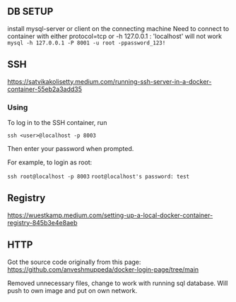 ## DB SETUP 

install mysql-server or client on the connecting machine 
Need to connect to container with either protocol=tcp or -h 127.0.0.1 : 'localhost' will not work
`mysql -h 127.0.0.1 -P 8001 -u root -ppassword_123!`

## SSH 
https://satvikakolisetty.medium.com/running-ssh-server-in-a-docker-container-55eb2a3add35

### Using 

To log in to the SSH container, run 

`ssh <user>@localhost -p 8003` 
 
Then enter your password when prompted. 

For example, to login as root: 

`ssh root@localhost -p 8003` 
`root@localhost's password: test`

## Registry 
https://wuestkamp.medium.com/setting-up-a-local-docker-container-registry-845b3e4e8aeb

## HTTP
Got the source code originally from this page: 
https://github.com/anveshmuppeda/docker-login-page/tree/main

Removed unnecessary files, change to work with running sql database. 
Will push to own image and put on own network. 